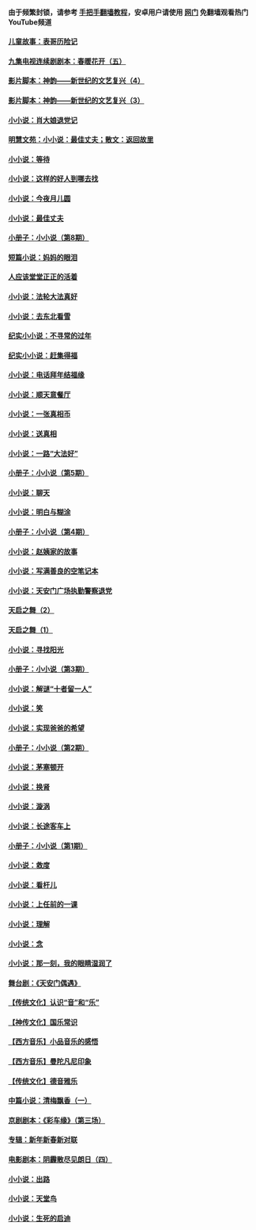 #### 由于频繁封锁，请参考 [手把手翻墙教程](https://github.com/gfw-breaker/guides/wiki/)，安卓用户请使用 [网门](https://github.com/gfw-breaker/nogfw/blob/master/dl.md?t=06181500) 免翻墙观看热门YouTube频道 

#### [儿童故事：表哥历险记](../pages/328/383535.md?t=06181500) 

#### [九集电视连续剧剧本：春暖花开（五）](../pages/328/275919.md?t=06181500) 

#### [影片脚本：神韵——新世纪的文艺复兴（4）](../pages/328/266089.md?t=06181500) 

#### [影片脚本：神韵——新世纪的文艺复兴（3）](../pages/328/266087.md?t=06181500) 

#### [小小说：肖大娘退党记](../pages/328/239807.md?t=06181500) 

#### [明慧文苑：小小说：最佳丈夫；散文：返回故里](../pages/328/3439.md?t=06181500) 

#### [小小说：等待](../pages/328/223927.md?t=06181500) 

#### [小小说：这样的好人到哪去找](../pages/328/209396.md?t=06181500) 

#### [小小说：今夜月儿圆](../pages/328/193588.md?t=06181500) 

#### [小小说：最佳丈夫](../pages/328/190938.md?t=06181500) 

#### [小册子：小小说（第8期）](../pages/328/188202.md?t=06181500) 

#### [短篇小说：妈妈的眼泪](../pages/328/187712.md?t=06181500) 

#### [人应该堂堂正正的活着](../pages/328/182430.md?t=06181500) 

#### [小小说：法轮大法真好](../pages/328/174669.md?t=06181500) 

#### [小小说：去东北看雪](../pages/328/173882.md?t=06181500) 

#### [纪实小小说：不寻常的过年](../pages/328/173187.md?t=06181500) 

#### [纪实小小说：赶集得福](../pages/328/172652.md?t=06181500) 

#### [小小说：电话拜年结福缘](../pages/328/172533.md?t=06181500) 

#### [小小说：顺天意餐厅](../pages/328/170182.md?t=06181500) 

#### [小小说：一张真相币](../pages/328/169410.md?t=06181500) 

#### [小小说：送真相](../pages/328/166713.md?t=06181500) 

#### [小小说：一路“大法好”](../pages/328/162016.md?t=06181500) 

#### [小册子：小小说（第5期）](../pages/328/161131.md?t=06181500) 

#### [小小说：聊天](../pages/328/159640.md?t=06181500) 

#### [小小说：明白与糊涂](../pages/328/158101.md?t=06181500) 

#### [小册子：小小说（第4期）](../pages/328/158006.md?t=06181500) 

#### [小小说：赵姨家的故事](../pages/328/157843.md?t=06181500) 

#### [小小说：写满善良的空笔记本](../pages/328/157382.md?t=06181500) 

#### [小小说：天安门广场执勤警察退党](../pages/328/156982.md?t=06181500) 

#### [天启之舞（2）](../pages/328/153440.md?t=06181500) 

#### [天启之舞（1）](../pages/328/153439.md?t=06181500) 

#### [小小说：寻找阳光](../pages/328/153065.md?t=06181500) 

#### [小册子：小小说（第3期）](../pages/328/151715.md?t=06181500) 

#### [小小说：解谜“十者留一人”](../pages/328/148967.md?t=06181500) 

#### [小小说：笑](../pages/328/148905.md?t=06181500) 

#### [小小说：实现爸爸的希望](../pages/328/148096.md?t=06181500) 

#### [小册子：小小说（第2期）](../pages/328/147214.md?t=06181500) 

#### [小小说：茅塞顿开](../pages/328/147030.md?t=06181500) 

#### [小小说：换肾](../pages/328/146770.md?t=06181500) 

#### [小小说：漩涡](../pages/328/146683.md?t=06181500) 

#### [小小说：长途客车上](../pages/328/145076.md?t=06181500) 

#### [小册子：小小说（第1期）](../pages/328/143963.md?t=06181500) 

#### [小小说：救度](../pages/328/143927.md?t=06181500) 

#### [小小说：看杆儿](../pages/328/142137.md?t=06181500) 

#### [小小说：上任前的一课](../pages/328/140808.md?t=06181500) 

#### [小小说：理解](../pages/328/140476.md?t=06181500) 

#### [小小说：念](../pages/328/139513.md?t=06181500) 

#### [小小说：那一刻，我的眼睛湿润了](../pages/328/138476.md?t=06181500) 

#### [舞台剧：《天安门偶遇》](../pages/328/117155.md?t=06181500) 

#### [【传统文化】认识“音”和“乐”](../pages/328/108667.md?t=06181500) 

#### [【神传文化】国乐常识](../pages/328/104225.md?t=06181500) 

#### [【西方音乐】小品音乐的感悟](../pages/328/102924.md?t=06181500) 

#### [【西方音乐】曼陀凡尼印象](../pages/328/102922.md?t=06181500) 

#### [【传统文化】德音雅乐](../pages/328/102923.md?t=06181500) 

#### [中篇小说：清梅飘香（一）](../pages/328/101058.md?t=06181500) 

#### [京剧剧本：《彩车缘》（第三场）](../pages/328/96434.md?t=06181500) 

#### [专辑：新年新春新对联](../pages/328/94991.md?t=06181500) 

#### [电影剧本：阴霾散尽见朗日（四）](../pages/328/87081.md?t=06181500) 

#### [小小说：出路](../pages/328/84848.md?t=06181500) 

#### [小小说：天堂鸟](../pages/328/83084.md?t=06181500) 

#### [小小说：生死的启迪](../pages/328/70977.md?t=06181500) 

